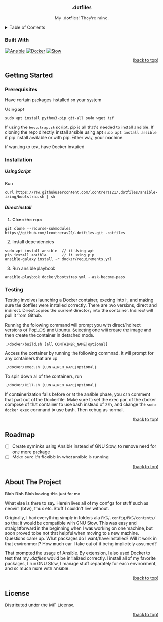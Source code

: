 <!-- Template from https://github.com/othneildrew/Best-README-Template -->
<a name="readme-top"></a>
<!-- *** https://www.markdownguide.org/basic-syntax/#reference-style-links -->

<!-- PROJECT LOGO -->
<br/>
<div align="center">
  <h3 align="center">.dotfiles</h3>
  <p align="center">
    My .dotfiles! They're mine.
  </p>
</div>

<!-- TABLE OF CONTENTS -->
<details>
  <summary>Table of Contents</summary>
  <ol>
    <li>
      <ul>
        <li><a href="#built-with">Built With</a></li>
      </ul>
    </li>
    <li>
      <a href="#getting-started">Getting Started</a>
      <ul>
        <li><a href="#prerequisites">Prerequisites</a></li>
        <li><a href="#installation">Installation</a></li>
        <li><a href="#testing">Testing</a></li>
      </ul>
    </li>
    <li><a href="#about-the-project">About The Project</a></li>
    <li><a href="#roadmap">Roadmap</a></li>
    <li><a href="#license">License</a></li>
  </ol>
</details>

### Built With

[![Ansible][Ansible.com]][Ansible-url]
[![Docker][Docker.com]][Docker-url]
[![Stow][Stow.com]][Stow-url]

<p align="right">(<a href="#readme-top">back to top</a>)</p>

<!-- GETTING STARTED -->
## Getting Started

### Prerequisites

Have certain packages installed on your system

Using apt
```
sudo apt install python3-pip git-all sudo wget fzf
```
If using the `bootstrap.sh` script, pip is all that's needed to install ansible. If cloning the repo directly, install ansible using apt `sudo apt install ansible` if pip install available or with pip. Either way, your machine.

If wanting to test, have Docker installed

### Installation

##### Using Script
Run 
```
curl https://raw.githubusercontent.com/lcontreras21/.dotfiles/ansible-izing/bootstrap.sh | sh
```

##### Direct Install
1. Clone the repo
```
git clone --recurse-submodules https://github.com/lcontreras21/.dotfiles.git .dotfiles
```
2. Install dependencies
```
sudo apt install ansible  // if Using apt
pip install ansible       // if using pip
ansible-galaxy install -r docker/requirements.yml
```
3. Run ansible playbook
```
ansible-playbook docker/bootstrap.yml --ask-become-pass
```

### Testing
Testing involves launching a Docker container, execing into it, and making sure the dotfiles were installed correctly. There are two versions, direct and indirect. Direct copies the current directory into the container. Indirect will pull it from Github.

Running the following command will prompt you with direct/indirect versions of Pop!_OS and Ubuntu. Selecting one will create the image and then create the container in detached mode.
```
./docker/build.sh [all|CONTAINER_NAME|optional]
```

Access the container by running the following commnad. It will prompt for any containers that are up
```
./docker/exec.sh [CONTAINER_NAME|optional]
```
To spin down all of the containers, run
```
./docker/kill.sh [CONTAINER_NAME|optional]
```

If containerization fails before or at the ansible phase, you can comment that part out of the Dockerfile. Make sure to set the exec part of the docker compose of that container to use bash instead of zsh, and change the `sudo docker exec` command to use bash. Then debug as normal.

<p align="right">(<a href="#readme-top">back to top</a>)</p>

<!-- ROADMAP -->
## Roadmap

- [ ] Create symlinks using Ansible instead of GNU Stow, to remove need for one more package
- [ ] Make sure it's flexible in what ansible is running

<p align="right">(<a href="#readme-top">back to top</a>)</p>

<!-- ABOUT -->
## About The Project 

Blah Blah Blah leaving this just for me 

What else is there to say. Herein lives all of my configs for stuff such as neovim (btw), tmux etc. Stuff I couldn't live without. 

Originally, I had everything simply in folders ala `PKG/.config/PKG/contents/` so that it would be compatible with GNU Stow. This was easy and straightforward in the beginning when I was working on one machine, but soon proved to be not that helpful when moving to a new machine. Questions came up. What packages do I want/have installed? Will it work in that environment? How much can I take out of it being implicitely assumed?

That prompted the usage of Ansible. By extension, I also used Docker to test that my *.dotfiles* would be initialized correctly. I install all of my favorite packages, I run GNU Stow, I manage stuff separately for each environment, and so much more with Ansible.

<p align="right">(<a href="#readme-top">back to top</a>)</p>

<!-- LICENSE -->
## License

Distributed under the MIT License.

<p align="right">(<a href="#readme-top">back to top</a>)</p>

<!-- MARKDOWN LINKS & IMAGES -->
<!-- https://www.markdownguide.org/basic-syntax/#reference-style-links -->
[Ansible.com]: https://img.shields.io/badge/Ansible-%231A1918.svg?style=for-the-badge&logo=ansible&logoColor=white
[Ansible-url]: https://docs.ansible.com/
[Docker.com]: https://img.shields.io/badge/docker-%230db7ed.svg?style=for-the-badge&logo=docker&logoColor=white
[Docker-url]: https://docs.docker.com/
[Stow.com]: https://img.shields.io/badge/Stow-000000?style=for-the-badge&logo=stow&logoColor=white
[Stow-url]: https://www.gnu.org/software/stow/manual/stow.html
